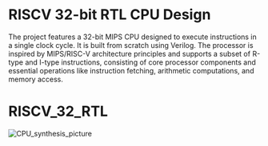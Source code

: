 # RISCV 32-bit RTL CPU Design

The project features a 32-bit MIPS CPU designed to execute instructions in a single clock cycle. It is built from scratch using Verilog. The processor is inspired by MIPS/RISC-V architecture principles and supports a subset of R-type and I-type instructions, consisting of core processor components and essential operations like instruction fetching, arithmetic computations, and memory access.

# RISCV_32_RTL

![CPU_synthesis_picture](https://github.com/user-attachments/assets/47b53ce0-1d1e-4cbc-953d-b07b1fb17403)
